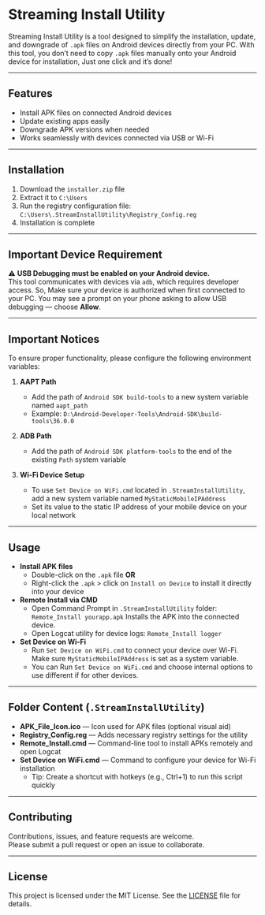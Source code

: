 # Streaming Install Utility

Streaming Install Utility is a tool designed to simplify the installation, update, and downgrade of `.apk` files on Android devices directly from your PC.
With this tool, you don’t need to copy `.apk` files manually onto your Android device for installation, Just one click and it’s done!

---

## Features

- Install APK files on connected Android devices
- Update existing apps easily
- Downgrade APK versions when needed
- Works seamlessly with devices connected via USB or Wi-Fi

---

## Installation

1. Download the `installer.zip` file
2. Extract it to `C:\Users`
3. Run the registry configuration file: `C:\Users\.StreamInstallUtility\Registry_Config.reg`
4. Installation is complete

---

## Important Device Requirement

⚠️ **USB Debugging must be enabled on your Android device.**  
This tool communicates with devices via `adb`, which requires developer access. So, Make sure your device is authorized when first connected to your PC. You may see a prompt on your phone asking to allow USB debugging — choose **Allow**.

---

## Important Notices

To ensure proper functionality, please configure the following environment variables:

1. **AAPT Path**  
   - Add the path of `Android SDK build-tools` to a new system variable named `aapt_path`  
   - Example: `D:\Android-Developer-Tools\Android-SDK\build-tools\36.0.0`

2. **ADB Path**  
   - Add the path of `Android SDK platform-tools` to the end of the existing `Path` system variable

3. **Wi-Fi Device Setup**  
   - To use `Set Device on WiFi.cmd` located in `.StreamInstallUtility`, add a new system variable named `MyStaticMobileIPAddress`  
   - Set its value to the static IP address of your mobile device on your local network

---

## Usage

- **Install APK files**  
  - Double-click on the `.apk` file **OR**  
  - Right-click the `.apk` > click on `Install on Device` to install it directly into your device
- **Remote Install via CMD**  
  - Open Command Prompt in `.StreamInstallUtility` folder:  `Remote_Install yourapp.apk` Installs the APK into the connected device.
  - Open Logcat utility for device logs:  `Remote_Install logger`
- **Set Device on Wi-Fi**  
  - Run `Set Device on WiFi.cmd` to connect your device over Wi-Fi. Make sure `MyStaticMobileIPAddress` is set as a system variable.
  - You can Run `Set Device on WiFi.cmd` and choose internal options to use different if for other devices.

---

## Folder Content (`.StreamInstallUtility`)

- **APK_File_Icon.ico** — Icon used for APK files (optional visual aid)
- **Registry_Config.reg** — Adds necessary registry settings for the utility
- **Remote_Install.cmd** — Command-line tool to install APKs remotely and open Logcat
- **Set Device on WiFi.cmd** — Command to configure your device for Wi-Fi installation
  - Tip: Create a shortcut with hotkeys (e.g., Ctrl+1) to run this script quickly
 
---

## Contributing

Contributions, issues, and feature requests are welcome.  
Please submit a pull request or open an issue to collaborate.  

---

## License

This project is licensed under the MIT License. See the [LICENSE](LICENSE) file for details.
